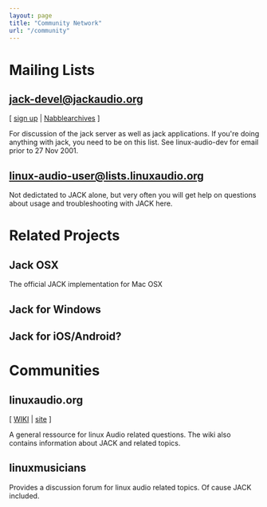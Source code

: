 ```yaml
---
layout: page
title: "Community Network"
url: "/community"
---
```


# Mailing Lists

## jack-devel@jackaudio.org
[ [sign up](http://lists.jackaudio.org/listinfo.cgi/jack-devel-jackaudio.org) |
[Nabblearchives](http://jack-audio.10948.n7.nabble.com/Jackit-f3.html) ]

For discussion of the jack server as well as jack applications. If you're
doing anything with jack, you need to be on this list. See linux-audio-dev for
email prior to 27 Nov 2001.

## linux-audio-user@lists.linuxaudio.org
Not dedictated to JACK alone, but very often you will get help on questions about
usage and troubleshooting with JACK here.

# Related Projects

## Jack OSX
The official JACK implementation for Mac OSX

## Jack for Windows

## Jack for iOS/Android?

# Communities

## linuxaudio.org
[ [WIKI](http://wiki.linuxaudio.org) |
[site](http://www.linuxaudio.org) ]

A general ressource for linux Audio related questions. The wiki also contains
information about JACK and related topics.

## linuxmusicians
Provides a discussion forum for linux audio related topics. Of cause JACK
included.
